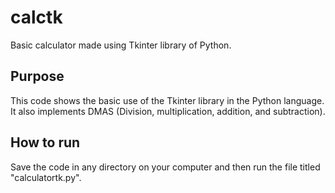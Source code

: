# calctk

Basic calculator made using Tkinter library of Python.

## Purpose

This code shows the basic use of the Tkinter library in the Python language. It also implements DMAS (Division, multiplication, addition, and subtraction).

## How to run

Save the code in any directory on your computer and then run the file titled "calculatortk.py".
